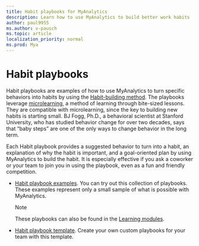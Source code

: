 ```yaml
---
title: Habit playbooks for MyAnalytics
description: Learn how to use MyAnalytics to build better work habits
author: paul9955
ms.author: v-pausch
ms.topic: article
localization_priority: normal 
ms.prod: Mya
---
```


# Habit playbooks

Habit playbooks are examples of how to use MyAnalytics to turn specific behaviors into habits by using the [Habit-building method](adopt-habit-building-method.md). The playbooks leverage [microlearning](https://en.wikipedia.org/wiki/Microlearning), a method of learning through bite-sized lessons. They are compatible with microlearning, since the key to building new habits is starting small. BJ Fogg, Ph.D., a behavioral scientist at Stanford University, who has studied behavior change for over two decades, says that “baby steps” are one of the only ways to change behavior in the long term.

Each Habit playbook provides a suggested behavior to turn into a habit, an explanation of why the habit is important, and a goal-oriented plan by using MyAnalytics to build the habit. It is especially effective if you ask a coworker or your team to join you in using the playbook, even as a fun and friendly competition.

* [Habit playbook examples](Habit-playbook-examples.pdf). You can try out this collection of playbooks. These examples represent only a small sample of what is possible with MyAnalytics.

  > [!Note]
  > These playbooks can also be found in the [Learning modules](adopt-learning-modules.md).

* [Habit playbook template](Habit-playbook-template.pptx). Create your own custom playbooks for your team with this template.

